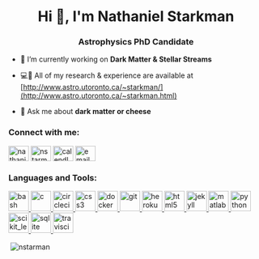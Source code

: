 <h1 align="center">Hi 👋, I'm Nathaniel Starkman</h1>
<h3 align="center">Astrophysics PhD Candidate</h3>

<!-- <p align="left"> <img src="https://komarev.com/ghpvc/?username=nstarman&label=Profile%20views&color=0e75b6&style=flat" alt="nstarman" /> </p> -->

<!-- <p align="left"> <a href="https://github.com/ryo-ma/github-profile-trophy"><img src="https://github-profile-trophy.vercel.app/?username=nstarman" alt="nstarman" /></a> </p> -->

- 🔭 I’m currently working on **Dark Matter & Stellar Streams**

- 💻📄 All of my research & experience are available at [http://www.astro.utoronto.ca/~starkman/](http://www.astro.utoronto.ca/~starkman.html)

- 💬 Ask me about **dark matter or cheese**

<h3 align="left">Connect with me:</h3>
<p align="left">
<a href="https://linkedin.com/in/nathanielstarkman@gmail.com" target="blank"><img align="center" src="https://cdn.jsdelivr.net/npm/simple-icons@3.0.1/icons/linkedin.svg" alt="nathanielstarkman@gmail.com" height="30" width="40" /></a>
<a href="https://stackoverflow.com/users/nstarman" target="blank"><img align="center" src="https://cdn.jsdelivr.net/npm/simple-icons@3.0.1/icons/stackoverflow.svg" alt="nstarman" height="30" width="40" /></a>
<a href="https://calendly.com/nathanielstarkman" target="blank"><img align="center" src="http://cdn.onlinewebfonts.com/svg/img_134220.svg" alt="calendly" height="30" width="40" /></a>
<a href="mailto:n.starkman@mail.utoronto.ca" target="blank"><img align="center" src="https://image.flaticon.com/icons/svg/80/80599.svg" alt="email" height="30" width="40" /></a>
</p>

<h3 align="left">Languages and Tools:</h3>
<p align="left"> <a href="https://www.gnu.org/software/bash/" target="_blank"> <img src="https://www.vectorlogo.zone/logos/gnu_bash/gnu_bash-icon.svg" alt="bash" width="40" height="40"/> </a> <a href="https://www.cprogramming.com/" target="_blank"> <img src="https://devicons.github.io/devicon/devicon.git/icons/c/c-original.svg" alt="c" width="40" height="40"/> </a> <a href="https://circleci.com" target="_blank"> <img src="https://www.vectorlogo.zone/logos/circleci/circleci-icon.svg" alt="circleci" width="40" height="40"/> </a> <a href="https://www.w3schools.com/css/" target="_blank"> <img src="https://devicons.github.io/devicon/devicon.git/icons/css3/css3-original-wordmark.svg" alt="css3" width="40" height="40"/> </a> <a href="https://www.docker.com/" target="_blank"> <img src="https://devicons.github.io/devicon/devicon.git/icons/docker/docker-original-wordmark.svg" alt="docker" width="40" height="40"/> </a> <a href="https://git-scm.com/" target="_blank"> <img src="https://www.vectorlogo.zone/logos/git-scm/git-scm-icon.svg" alt="git" width="40" height="40"/> </a> <a href="https://heroku.com" target="_blank"> <img src="https://www.vectorlogo.zone/logos/heroku/heroku-icon.svg" alt="heroku" width="40" height="40"/> </a> <a href="https://www.w3.org/html/" target="_blank"> <img src="https://devicons.github.io/devicon/devicon.git/icons/html5/html5-original-wordmark.svg" alt="html5" width="40" height="40"/> </a> <a href="https://jekyllrb.com/" target="_blank"> <img src="https://www.vectorlogo.zone/logos/jekyllrb/jekyllrb-icon.svg" alt="jekyll" width="40" height="40"/> </a> <a href="https://www.mathworks.com/" target="_blank"> <img src="https://raw.githubusercontent.com/simple-icons/simple-icons/master/icons/mathworks.svg" alt="matlab" width="40" height="40"/> </a> <a href="https://www.python.org" target="_blank"> <img src="https://devicons.github.io/devicon/devicon.git/icons/python/python-original.svg" alt="python" width="40" height="40"/> </a> <a href="https://scikit-learn.org/" target="_blank"> <img src="https://upload.wikimedia.org/wikipedia/commons/0/05/Scikit_learn_logo_small.svg" alt="scikit_learn" width="40" height="40"/> </a> <a href="https://www.sqlite.org/" target="_blank"> <img src="https://www.vectorlogo.zone/logos/sqlite/sqlite-icon.svg" alt="sqlite" width="40" height="40"/> </a> <a href="https://travis-ci.org" target="_blank"> <img src="https://www.vectorlogo.zone/logos/travis-ci/travis-ci-icon.svg" alt="travisci" width="40" height="40"/> </a> </p>

<!-- <p><img align="left" src="https://github-readme-stats.vercel.app/api/top-langs?username=nstarman&show_icons=true&locale=en&layout=compact" alt="nstarman" /></p> -->

<p>&nbsp;<img align="center" src="https://github-readme-stats.vercel.app/api?username=nstarman&show_icons=true&locale=en" alt="nstarman" /></p>


